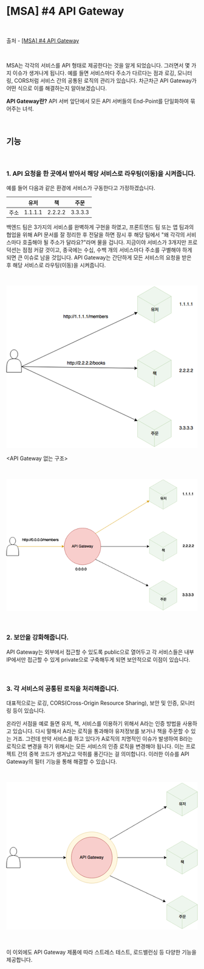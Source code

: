 # [MSA] #4 API Gateway

<br/>

출처 - [[MSA] #4 API Gateway](https://alwayspr.tistory.com/23)

<br/>

MSA는 각각의 서비스를 API 형태로 제공한다는 것을 알게 되었습니다. 그러면서 몇 가지 이슈가 생겨나게 됩니다. 예를 들면 서비스마다 주소가 다르다는 점과 로깅, 모니터링, CORS처럼 서비스 간의 공통된 로직의 관리가 있습니다. 차근차근 API Gateway가 어떤 식으로 이를 해결하는지 알아보겠습니다.

**API Gateway란?** API 서버 앞단에서 모든 API 서버들의 End-Point를 단일화하여 묶어주는 녀석.

<br/>

## 기능

<br/>

### 1. API 요청을 한 곳에서 받아서 해당 서비스로 라우팅(이동)을 시켜줍니다.

예를 들어 다음과 같은 환경에 서비스가 구동한다고 가정하겠습니다.

|      | 유저    | 책      | 주문    |
| ---- | ------- | ------- | ------- |
| 주소 | 1.1.1.1 | 2.2.2.2 | 3.3.3.3 |

백엔드 팀은 3가지의 서비스를 완벽하게 구현을 하였고, 프론트엔드 팀 또는 앱 팀과의 협업을 위해 API 문서를 잘 정리한 후 전달을 하면 잠시 후 해당 팀에서 "왜 각각의 서비스마다 호출해야 될 주소가 달라요?"라며 물을 겁니다. 지금이야 서비스가 3개지만 프로덕션는 점점 커갈 것이고, 종국에는 수십, 수백 개의 서비스마다 주소를 구별해야 하게 되면 큰 이슈로 남을 것입니다. API Gateway는 간단하게 모든 서비스의 요청을 받은 후 해당 서비스로 라우팅(이동)을 시켜줍니다.

<br/>

![images](images/20191128-1508-10.png)

<API Gateway 없는 구조>

<br/>

![images](images/20191128-1508-11.png)

<API Gateway>

<br/>

### 2. 보안을 강화해줍니다.

API Gateway는 외부에서 접근할 수 있도록 public으로 열어두고 각 서비스들은 내부 IP에서만 접근할 수 있게 private으로 구축해두게 되면 보안적으로 이점이 있습니다.

<br/>

### 3. 각 서비스의 공통된 로직을 처리해줍니다.

대표적으로는 로깅, CORS(Cross-Origin Resource Sharing), 보안 및 인증, 모니터링 등이 있습니다.

온라인 서점을 예로 들면 유저, 책, 서비스를 이용하기 위해서 A라는 인증 방법을 사용하고 있습니다. 다시 말해서 A라는 로직을 통과해야 유저정보를 보거나 책을 주문할 수 있는 거죠. 그런데 만약 서비스를 하고 있다가 A로직의 치명적인 이슈가 발생하여 B라는 로직으로 변경을 하기 위해서는 모든 서비스의 인증 로직을 변경해야 됩니다. 이는 프로젝트 간의 중복 코드가 생겨났고 악취를 풍긴다는 걸 의미합니다. 이러한 이슈를 API Gateway의 필터 기능을 통해 해결할 수 있습니다.

<br/>

![images](images/20191128-1508-12.png)

<br/>

이 이외에도 API Gateway 제품에 따라 스트레스 테스트, 로드밸런싱 등 다양한 기능을 제공합니다.
